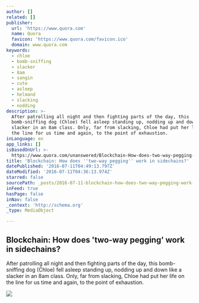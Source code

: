 ```yaml
---
author: []
related: []
publisher:
  url: 'https://www.quora.com'
  name: Quora
  favicon: 'https://www.quora.com/favicon.ico'
  domain: www.quora.com
keywords:
  - chloe
  - bomb-sniffing
  - slacker
  - 8am
  - sangin
  - cute
  - asleep
  - helmand
  - slacking
  - nodding
description: >-
  After patrolling all night and then fighting parts of the day, this
  bomb-sniffing dog (Chloe) fell asleep standing up, nodding up and down like a
  slacker in an 8am class. Only, far from slacking, Chloe had put her life on
  the line for us time and again, to the point of exhaustion.
inLanguage: en
app_links: []
isBasedOnUrl: >-
  https://www.quora.com/unanswered/Blockchain-How-does-two-way-pegging-work-in-sidechains
title: 'Blockchain: How does ''two-way pegging'' work in sidechains?'
datePublished: '2016-07-11T04:49:13.797Z'
dateModified: '2016-07-11T04:36:13.974Z'
starred: false
sourcePath: _posts/2016-07-11-blockchain-how-does-two-way-pegging-work-in-sidechains.md
inFeed: true
hasPage: false
inNav: false
_context: 'http://schema.org'
_type: MediaObject

---
```

<article style=""><h1>Blockchain: How does 'two-way pegging' work in sidechains?</h1><p>After patrolling all night and then fighting parts of the day, this bomb-sniffing dog (Chloe) fell asleep standing up, nodding up and down like a slacker in an 8am class. Only, far from slacking, Chloe had put her life on the line for us time and again, to the point of exhaustion.</p><img src="https://qsf.ec.quoracdn.net/-images.new_grid.fb_share_default.pnge6dde9cfa6e03c43.png" /></article>